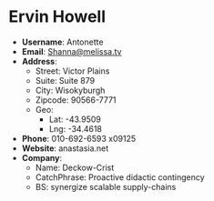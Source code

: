 # Ervin Howell

- **Username**: Antonette
- **Email**: Shanna@melissa.tv
- **Address**: 
  - Street: Victor Plains
  - Suite: Suite 879
  - City: Wisokyburgh
  - Zipcode: 90566-7771
  - Geo: 
    - Lat: -43.9509
    - Lng: -34.4618
- **Phone**: 010-692-6593 x09125
- **Website**: anastasia.net
- **Company**: 
  - Name: Deckow-Crist
  - CatchPhrase: Proactive didactic contingency
  - BS: synergize scalable supply-chains
